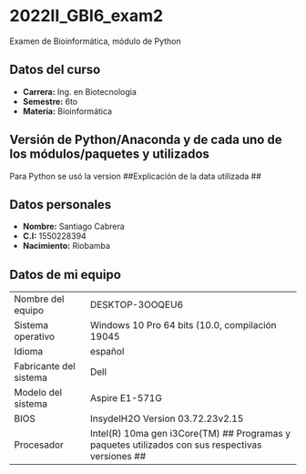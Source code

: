 # 2022II_GBI6_exam2
Examen de Bioinformática, módulo de Python


## Datos del curso ##
  - **Carrera:** Ing. en Biotecnologia
  - **Semestre:** 6to 
  - **Materia:** Bioinformática
## Versión de Python/Anaconda y de cada uno de los módulos/paquetes y utilizados ##
Para Python se usó la version 
##Explicación de la data utilizada ##

## Datos personales ##
- **Nombre:** Santiago Cabrera
- **C.I:** 1550228394
- **Nacimiento:** Riobamba
## Datos de mi equipo ##
<table><tr><td>Nombre del equipo </td><td>DESKTOP-3OOQEU6</td></tr><tr><td>Sistema operativo </td><td>Windows 10 Pro 64 bits (10.0, compilación 19045</td></tr>
<tr><td>Idioma </td><td>español</td></tr><tr><td>Fabricante del sistema</td><td>Dell</td></tr>
<tr><td>Modelo del sistema </td><td>Aspire E1-571G</td></tr><tr><td>BIOS </td><td>InsydelH2O Version 03.72.23v2.15</td></tr>
<tr><td>Procesador </td><td>Intel(R)  10ma gen i3Core(TM)
## Programas y paquetes utilizados con sus respectivas versiones ##
